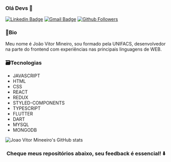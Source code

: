 ### Olá Devs 👋
[![Linkedin Badge](https://img.shields.io/badge/-João%20Vitor-6633cc?style=flat-square&logo=Linkedin&logoColor=white&link=https://www.linkedin.com/in/joao-vitor-souza-dos-reis-mineiro-72511915b/)](https://www.linkedin.com/in/jvmineiro/)
[![Gmail Badge](https://img.shields.io/badge/-joaovitor_reismineiro@hotmail.com-6633cc?style=flat-square&logo=Gmail&logoColor=white&link=mailto:joaovitor_reismineiro@hotmail.com)](mailto:joaovitor_reismineiro@hotmail.com)
[![Github Followers](https://img.shields.io/github/followers/jvmineiro?style=social)](https://github.com/jvmineiro)

### 📝Bio
<p> Meu nome é João Vitor Mineiro, sou formado pela UNIFACS, desenvolvedor na parte do frontend com experiências nas principais linguagens de WEB.</p>


### 🗃️Tecnologias
- JAVASCRIPT
- HTML
- CSS
- REACT
- REDUX
- STYLED-COMPONENTS
- TYPESCRIPT
- FLUTTER
- DART
- MYSQL 
- MONGODB

![Joao Vitor Mineeiro's GitHub stats](https://github-readme-stats.vercel.app/api?username=jvmineiro&show_icons=true&theme=radical)
<h3 align="center">Cheque meus repositórios abaixo, seu feedback é essencial! ⬇️</h3>
